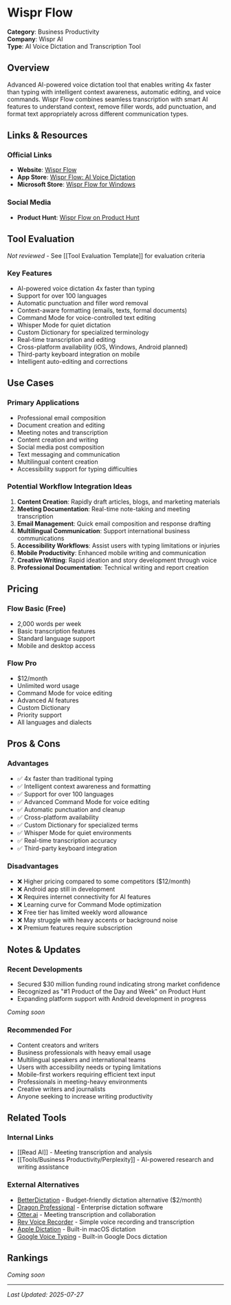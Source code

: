 # Wispr Flow

**Category**: Business Productivity  
**Company**: Wispr AI  
**Type**: AI Voice Dictation and Transcription Tool  

## Overview

Advanced AI-powered voice dictation tool that enables writing 4x faster than typing with intelligent context awareness, automatic editing, and voice commands. Wispr Flow combines seamless transcription with smart AI features to understand context, remove filler words, add punctuation, and format text appropriately across different communication types.

## Links & Resources

### Official Links
- **Website**: [Wispr Flow](https://wisprflow.ai)
- **App Store**: [Wispr Flow: AI Voice Dictation](https://apps.apple.com/us/app/wispr-flow-ai-voice-dictation/id6497229487)
- **Microsoft Store**: [Wispr Flow for Windows](https://apps.microsoft.com/detail/9n1b9jwb3m35)

### Social Media
- **Product Hunt**: [Wispr Flow on Product Hunt](https://www.producthunt.com/products/wisprflow)

## Tool Evaluation

*Not reviewed* - See [[Tool Evaluation Template]] for evaluation criteria

### Key Features
- AI-powered voice dictation 4x faster than typing
- Support for over 100 languages
- Automatic punctuation and filler word removal
- Context-aware formatting (emails, texts, formal documents)
- Command Mode for voice-controlled text editing
- Whisper Mode for quiet dictation
- Custom Dictionary for specialized terminology
- Real-time transcription and editing
- Cross-platform availability (iOS, Windows, Android planned)
- Third-party keyboard integration on mobile
- Intelligent auto-editing and corrections

## Use Cases

### Primary Applications
- Professional email composition
- Document creation and editing
- Meeting notes and transcription
- Content creation and writing
- Social media post composition
- Text messaging and communication
- Multilingual content creation
- Accessibility support for typing difficulties

### Potential Workflow Integration Ideas
1. **Content Creation**: Rapidly draft articles, blogs, and marketing materials
2. **Meeting Documentation**: Real-time note-taking and meeting transcription
3. **Email Management**: Quick email composition and response drafting
4. **Multilingual Communication**: Support international business communications
5. **Accessibility Workflows**: Assist users with typing limitations or injuries
6. **Mobile Productivity**: Enhanced mobile writing and communication
7. **Creative Writing**: Rapid ideation and story development through voice
8. **Professional Documentation**: Technical writing and report creation

## Pricing

### Flow Basic (Free)
- 2,000 words per week
- Basic transcription features
- Standard language support
- Mobile and desktop access

### Flow Pro
- $12/month
- Unlimited word usage
- Command Mode for voice editing
- Advanced AI features
- Custom Dictionary
- Priority support
- All languages and dialects

## Pros & Cons

### Advantages
- ✅ 4x faster than traditional typing
- ✅ Intelligent context awareness and formatting
- ✅ Support for over 100 languages
- ✅ Advanced Command Mode for voice editing
- ✅ Automatic punctuation and cleanup
- ✅ Cross-platform availability
- ✅ Custom Dictionary for specialized terms
- ✅ Whisper Mode for quiet environments
- ✅ Real-time transcription accuracy
- ✅ Third-party keyboard integration

### Disadvantages
- ❌ Higher pricing compared to some competitors ($12/month)
- ❌ Android app still in development
- ❌ Requires internet connectivity for AI features
- ❌ Learning curve for Command Mode optimization
- ❌ Free tier has limited weekly word allowance
- ❌ May struggle with heavy accents or background noise
- ❌ Premium features require subscription

## Notes & Updates

### Recent Developments
- Secured $30 million funding round indicating strong market confidence
- Recognized as "#1 Product of the Day and Week" on Product Hunt
- Expanding platform support with Android development in progress

*Coming soon*

### Recommended For
- Content creators and writers
- Business professionals with heavy email usage
- Multilingual speakers and international teams
- Users with accessibility needs or typing limitations
- Mobile-first workers requiring efficient text input
- Professionals in meeting-heavy environments
- Creative writers and journalists
- Anyone seeking to increase writing productivity

## Related Tools

### Internal Links
- [[Read AI]] - Meeting transcription and analysis
- [[Tools/Business Productivity/Perplexity]] - AI-powered research and writing assistance

### External Alternatives
- [BetterDictation](https://betterdictation.com) - Budget-friendly dictation alternative ($2/month)
- [Dragon Professional](https://www.nuance.com/dragon.html) - Enterprise dictation software
- [Otter.ai](https://otter.ai) - Meeting transcription and collaboration
- [Rev Voice Recorder](https://www.rev.com/voicerecorder) - Simple voice recording and transcription
- [Apple Dictation](https://support.apple.com/guide/mac-help/use-dictation-mh40584/mac) - Built-in macOS dictation
- [Google Voice Typing](https://support.google.com/docs/answer/4492226) - Built-in Google Docs dictation

## Rankings

*Coming soon*

---

*Last Updated: 2025-07-27*